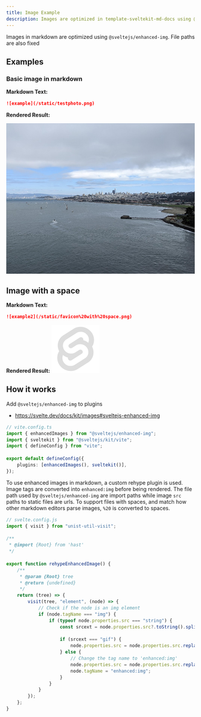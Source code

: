 ```yaml
---
title: Image Example
description: Images are optimized in template-sveltekit-md-docs using @sveltejs/enhanced-img. File paths are also automatically parsed using a custom rehype plugin.
---
```

Images in markdown are optimized using `@sveltejs/enhanced-img`. File paths are also fixed

## Examples
### Basic image in markdown
**Markdown Text:**

```markdown
![example](/static/testphoto.png)
```
**Rendered Result:**

![example](/static/testphoto.png)

## Image with a space


**Markdown Text:**
```markdown
![example2](/static/favicon%20with%20space.png)
```

**Rendered Result:**
![example2](/static/favicon%20with%20space.png)
## How it works
Add `@sveltejs/enhanced-img` to plugins
- https://svelte.dev/docs/kit/images#sveltejs-enhanced-img

```ts
// vite.config.ts
import { enhancedImages } from "@sveltejs/enhanced-img";
import { sveltekit } from "@sveltejs/kit/vite";
import { defineConfig } from "vite";

export default defineConfig({
	plugins: [enhancedImages(), sveltekit()],
});
```

To use enhanced images in markdown, a custom rehype plugin is used. Image tags are converted into `enhanced:img` before being rendered. The file path used by `@sveltejs/enhanced-img` are import paths while image `src` paths to static files are urls. To support files with spaces, and match how other markdown editors parse images, `%20` is converted to spaces.

```js
// svelte.config.js
import { visit } from "unist-util-visit";

/**
 * @import {Root} from 'hast'
 */

export function rehypeEnhancedImage() {
	/**
	 * @param {Root} tree
	 * @return {undefined}
	 */
	return (tree) => {
		visit(tree, "element", (node) => {
			// Check if the node is an img element
			if (node.tagName === "img") {
				if (typeof node.properties.src === "string") {
					const srcext = node.properties.src?.toString().split(".").pop();

					if (srcext === "gif") {
						node.properties.src = node.properties.src.replace("/static", "");
					} else {
						// Change the tag name to 'enhanced:img'
						node.properties.src = node.properties.src.replaceAll("%20", " ");
						node.tagName = "enhanced:img";
					}
				}
			}
		});
	};
}


```
